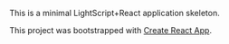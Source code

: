 This is a minimal LightScript+React application skeleton.

This project was bootstrapped with [Create React App](https://github.com/facebookincubator/create-react-app).

